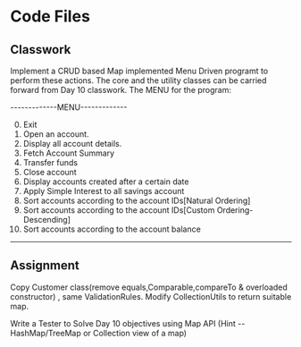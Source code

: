 # Code Files

## Classwork

Implement a CRUD based Map implemented Menu Driven programt to perform these actions. The core and the utility classes can be carried forward from Day 10 classwork.
The MENU for the program:

 -------------MENU-------------

0. Exit
1. Open an account.
2. Display all account details.
3. Fetch Account Summary
4. Transfer funds
5. Close account
6. Display accounts created after a certain date
7. Apply Simple Interest to all savings account
8. Sort accounts according to the account IDs[Natural Ordering]
9. Sort accounts according to the account IDs[Custom Ordering- Descending]
10. Sort accounts according to the account balance

 -------------------------------

## Assignment

Copy Customer class(remove equals,Comparable,compareTo & overloaded constructor) , same ValidationRules. Modify CollectionUtils to return suitable map.

Write a Tester to Solve Day 10 objectives using Map API (Hint --HashMap/TreeMap or Collection view of a map)

